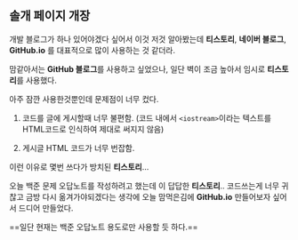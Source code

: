 ## 솔개 페이지 개장
개발 블로그가 하나 있어야겠다 싶어서 이것 저것 알아봤는데 **티스토리**, **네이버 블로그**, **GitHub.io** 를 대표적으로 많이 사용하는 것 같더라.

맘같아서는 **GitHub 블로그**를 사용하고 싶었으나, 일단 벽이 조금 높아서 임시로 **티스토리**를 사용했다.

아주 잠깐 사용한것뿐인데 문제점이 너무 컸다.

1. 코드를 글에 게시할때 너무 불편함.
(코드 내에서 `<iostream>`이라는 텍스트를 HTML코드로 인식하여 제대로 써지지 않음)

2. 게시글 HTML 코드가 너무 번잡함.

이런 이유로 몇번 쓰다가 방치된 **티스토리**...

오늘 백준 문제 오답노트를 작성하려고 했는데 이 답답한 **티스토리**.. 코드쓰는게 너무 귀찮고 금방 다시 옮겨가야되겠다는 생각에 오늘 맘먹은김에 **GitHub.io** 만들어보자 싶어서 드디어 만들었다.

==일단 현재는 백준 오답노트 용도로만 사용할 듯 하다.==